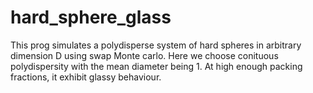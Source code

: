 # hard_sphere_glass
This prog simulates a polydisperse system of hard spheres in arbitrary dimension D using swap Monte carlo. Here we choose conituous polydispersity with the mean diameter being 1. At high enough packing fractions, it exhibit glassy behaviour. 

